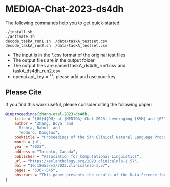 # MEDIQA-Chat-2023-ds4dh

The following commands help you to get quick-started:

```
./install.sh
./activate.sh
decode_taskA_run1.sh ./data/taskA_testset.csv
decode_taskA_run2.sh ./data/taskA_testset.csv
```

- The input is in the *.csv format of the original test files
- The output files are in the output folder
- The output files are named taskA_ds4dh_run1.csv and taskA_ds4dh_run2.csv
- openai.api_key = "", please add and use your key

## Please Cite

If you find this work useful, please consider citing the following paper:

```bibtex
@inproceedings{zhang-etal-2023-ds4dh,
    title = "{DS}4{DH} at {MEDIQA}-Chat 2023: Leveraging {SVM} and {GPT}-3 Prompt Engineering for Medical Dialogue Classification and Summarization",
    author = "Zhang, Boya  and
      Mishra, Rahul  and
      Teodoro, Douglas",
    booktitle = "Proceedings of the 5th Clinical Natural Language Processing Workshop",
    month = jul,
    year = "2023",
    address = "Toronto, Canada",
    publisher = "Association for Computational Linguistics",
    url = "https://aclanthology.org/2023.clinicalnlp-1.57",
    doi = "10.18653/v1/2023.clinicalnlp-1.57",
    pages = "536--545",
    abstract = "This paper presents the results of the Data Science for Digital Health (DS4DH) group in the MEDIQA-Chat Tasks at ACL-ClinicalNLP 2023. Our study combines the power of a classical machine learning method, Support Vector Machine, for classifying medical dialogues, along with the implementation of one-shot prompts using GPT-3.5. We employ dialogues and summaries from the same category as prompts to generate summaries for novel dialogues. Our findings exceed the average benchmark score, offering a robust reference for assessing performance in this field.",
}
